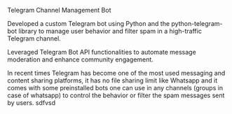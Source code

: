 Telegram Channel Management Bot

Developed a custom Telegram bot using Python and the python-telegram-bot library to manage user behavior and filter spam in a high-traffic Telegram channel.

Leveraged Telegram Bot API functionalities to automate message moderation and enhance community engagement.

In recent times Telegram has become one of the most used messaging and content sharing platforms, it has no file sharing limit like Whatsapp and it comes with some preinstalled bots one can use in any channels (groups in case of whatsapp) to control the behavior or filter the spam messages sent by users.
sdfvsd

